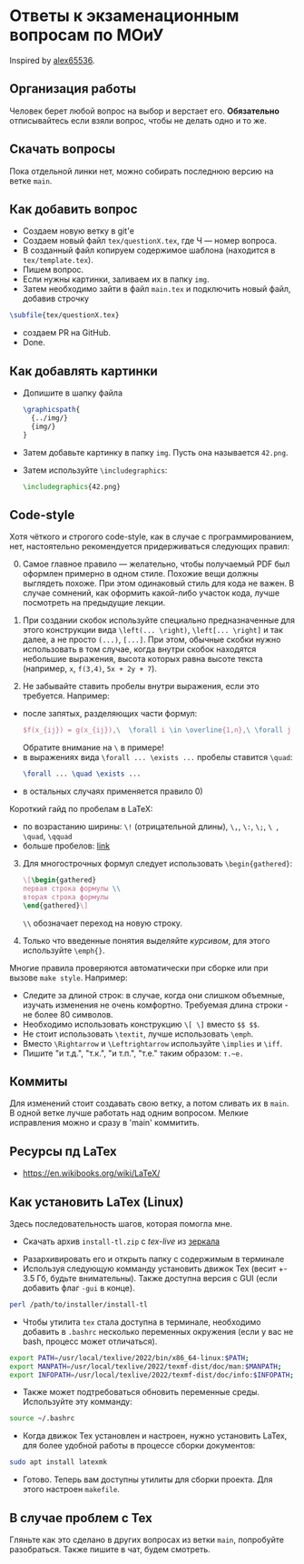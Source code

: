 # Ответы к экзаменационным вопросам по МОиУ

Inspired by [alex65536](https://github.com/alex65536/bulatov-lectures-2).

## Организация работы

Человек берет любой вопрос на выбор и верстает его. **Обязательно** отписывайтесь если взяли вопрос, чтобы не делать одно и то же.

## Скачать вопросы

Пока отдельной линки нет, можно собирать последнюю версию на ветке `main`.

## Как добавить вопрос

- Создаем новую ветку в git'e
- Создаем новый файл `tex/questionX.tex`, где Ч &mdash; номер вопроса.
- В созданный файл копируем содержимое шаблона (находится в `tex/template.tex`).
- Пишем вопрос.
- Если нужны картинки, заливаем их в папку `img`.
- Затем необходимо зайти в файл `main.tex` и подключить новый файл, добавив строчку
```tex
\subfile{tex/questionX.tex}
```
- создаем PR на GitHub.
- Done.

## Как добавлять картинки

- Допишите в шапку файла
  
  ```tex
  \graphicspath{
    {../img/}
    {img/}
  }
  ```
* Затем добавьте картинку в папку `img`. Пусть она называется `42.png`.

* Затем используйте `\includegraphics`:

  ```tex
  \includegraphics{42.png}
  ```

## Code-style

Хотя чёткого и строгого code-style, как в случае с программированием, нет,
настоятельно рекомендуется придерживаться следующих правил:

0) Самое главное правило &mdash; желательно, чтобы получаемый PDF был оформлен примерно
в одном стиле. Похожие вещи должны выглядеть похоже. При этом одинаковый стиль для кода
не важен. В случае сомнений, как оформить какой-либо участок кода, лучше посмотреть на
предыдущие лекции.

1) При создании скобок используйте специально предназначенные для этого 
конструкции вида `\left(... \right)`, `\left[... \right]` и так далее,
а не просто `(...)`, `[...]`. При этом, обычные скобки нужно использовать в том случае,
когда внутри скобок находятся небольшие выражения, высота которых равна высоте
текста (например, `x`, `f(3,4)`, `5x + 2y + 7`).

2) Не забывайте ставить пробелы внутри выражения, если это требуется. Например:
  - после запятых, разделяющих части формул:
    ```tex
    $f(x_{ij}) = g(x_{ij}),\  \forall i \in \overline{1,n},\ \forall j \in \overline{1,m}$
    ```  
    Обратите внимание на `\` в примере!
  - в выражениях вида `\forall ... \exists ...` пробелы ставится `\quad`:
    ```tex
    \forall ... \quad \exists ...
    ```
  - в остальных случаях применяется правило 0)

Короткий гайд по пробелам в LaTeX:

- по возрастанию ширины: `\!` (отрицательной длины), `\,`, `\:`, `\;`, `\ `, `\quad`, `\qquad`
- больше пробелов: [link](https://tex.stackexchange.com/questions/74353/what-commands-are-there-for-horizontal-spacing/74354#74354)

3) Для многострочных формул следует использовать `\begin{gathered}`:
   ```tex
   \[\begin{gathered}
   первая строка формулы \\
   вторая строка формулы
   \end{gathered}\]
   ```
   `\\` обозначает переход на новую строку.

4) Только что введенные понятия выделяйте _курсивом_, для этого используйте `\emph{}`.
   
Многие правила проверяются автоматически при сборке или при вызове `make style`. Например:
- Следите за длиной строк: в случае, когда они слишком объемные, изучать
изменения не очень комфортно. Требуемая длина строки - не более 80 символов.
- Необходимо использовать конструкцию `\[ \]` вместо `$$ $$`.
- Не стоит использовать `\textit`, лучше использовать `\emph`.
- Вместо `\Rightarrow` и `\Leftrightarrow` используйте `\implies` и `\iff`.
- Пишите "и т.д.", "т.к.", "и т.п.", "т.е." таким образом: `т.~е.`  

## Коммиты

Для изменений стоит создавать свою ветку, а потом сливать их в `main`. В одной ветке лучше работать над одним вопросом. Мелкие исправления можно и сразу в 'main' коммитить.

## Ресурсы пд LaTex

* https://en.wikibooks.org/wiki/LaTeX/

## Как установить LaTex (Linux)

Здесь последовательность шагов, которая помогла мне. 
- Скачать архив `install-tl.zip` с *tex-live* из [зеркала](https://mirror.datacenter.by/pub/mirrors/CTAN/systems/texlive/tlnet/)
* Разархивировать его и открыть папку с содержимым в терминале
* Используя следующую комманду установить движок Tex (весит +- 3.5 Гб, будьте внимательны). Также доступна версия с GUI (если добавить флаг `-gui` в конце).
```sh
perl /path/to/installer/install-tl
```
* Чтобы утилита `tex` стала доступна в терминале, необходимо добавить в `.bashrc` несколько переменных окружения (если у вас не bash, процесс может отличаться).
```sh
export PATH=/usr/local/texlive/2022/bin/x86_64-linux:$PATH; 
export MANPATH=/usr/local/texlive/2022/texmf-dist/doc/man:$MANPATH; 
export INFOPATH=/usr/local/texlive/2022/texmf-dist/doc/info:$INFOPATH;
```
* Также может подтребоваться обновить переменные среды. Используйте эту комманду:
```sh
source ~/.bashrc
```
* Когда движок Tex установлен и настроен, нужно установить LaTex, для более удобной работы в процессе сборки документов:
```sh
sudo apt install latexmk
```
* Готово. Теперь вам доступны утилиты для сборки проекта. Для этого настроен `makefile`.

## В случае проблем с Tex
Гляньте как это сделано в других вопросах из ветки `main`, попробуйте разобраться. Также пишите в чат, будем смотреть.